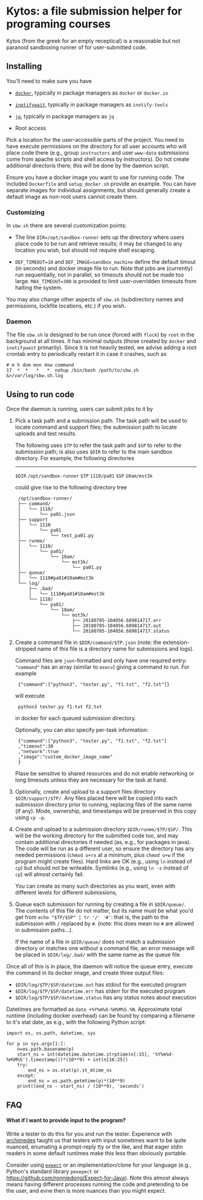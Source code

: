 # Kytos: a file submission helper for programing courses

Kytos (from the greek for an empty receptical) is a reasonable but not
paranoid sandboxing runner of for user-submitted code.

## Installing

You'll need to make sure you have

-   [`docker`](https://docker.io), typically in package managers as 
    `docker` or `docker.io`

-   [`inotifywait`](https://github.com/rvoicilas/inotify-tools), 
    typically in package managers as `inotify-tools`

-   [`jq`](https://stedolan.github.io/jq/), typically in package 
    managers as `jq`

-   Root access

Pick a location for the user-accessible parts of the project. You need
to have execute permissions on the directory for all user accounts who
will place code there (e.g., group `instructors` and user `www-data`
submissions come from apache scripts and shell access by instructors).
Do not create additional directoris there; this will be done by the
daemon script.

Ensure you have a docker image you want to use for running code. The
included `Dockerfile` and `setup_docker.sh` provide an example. You can
have separate images for individual assignments, but should generally 
create a default image as non-root users cannot create them.

### Customizing

In `sbw.sh` there are several customization points:

-   The line `DIR=/opt/sandbox-runner` sets up the directory where 
    users place code to be run and retrieve results; it may be changed 
    to any location you wish, but should not require shell escaping.

-   `DEF_TIMEOUT=10` and `DEF_IMAGE=sandbox_machine` define the default
    timout (in seconds) and docker image file to run. Note that jobs 
    are (currently) run sequentially, not in parallel, so timeouts 
    should not be made too large. `MAX_TIMEOUT=300` is provided to limit
    user-overridden timeouts from halting the system. 

You may also change other aspects of `sbw.sh` (subdirectory names and 
permissions, lockfile locations, etc.) if you wish.

### Daemon

The file `sbw.sh` is designed to be run once (forced with `flock`) by 
`root` in the background at all times. It has minimal outputs (those
created by `docker` and `inotifywait` primarily). Since it is not 
heavily tested, we advise adding a root crontab entry to periodically
restart it in case it crashes, such as

    # m h dom mon dow command
    17  *  *   *   *  nohup /bin/bash /path/to/sbw.sh &>/var/log/sbw.sh.log


## Using to run code

Once the daemon is running, users can submit jobs to it by

1. Pick a task path and a submission path. The task path will be used to
    locate command and support files; the submission path to locate
    uploads and test results.
    
    The following uses `$TP` to refer the task path and `$SP` to refer
    to the submission path; is also uses `$DIR` to refer to the main
    sandbox directory. For example, the following directories
    
     --------  -----------------------
      `$DIR`    `/opt/sandbox-runner`
      `$TP`     `1110/pa01`
      `$SP`     `10am/mst3k`
    
    could give rise to the following directory tree
    
        /opt/sandbox-runner/
        ├── command/
        │   └── 1110/
        │       └── pa01.json
        ├── support
        │   └── 1110
        │       └── pa01
        │           └── test_pa01.py
        ├── runme/
        │   └── 1110/
        │       └── pa01/
        │           └── 10am/
        │               └── mst3k/
        │                   └── pa01.py
        ├── queue/
        │   └── 1110#pa01#10am#mst3k
        └── log/
            ├── .bad/
            │   └── 1110#pa01#10am#mst3k
            └── 1110/
                └── pa01/
                    └── 10am/
                        └── mst3k/
                            ├── 20180705-104056.689814717.err
                            ├── 20180705-104056.689814717.out
                            └── 20180705-104056.689814717.status



1. Create a command file in `$DIR/command/$TP.json` (note: the 
    extension-stripped name of this file is a directory name for
    submissions and logs).
    
    
    Command files are `json`-formatted and only have one required entry:
    `"command"` has an array (similar to `execv`) giving a command to
    run. For example
    
        {"command":["python3", "tester.py", "f1.txt", "f2.txt"]}
    
    will execute 
        
        python3 tester.py f1.txt f2.txt
    
    in docker for each queued submission directory.
    
    Optionally, you can also specify per-task information:
    
        {"command":["python3", "tester.py", "f1.txt", "f2.txt"]
        ,"timeout":30
        ,"network":true
        ,"image":"custom_docker_image_name"
        }
    
    Plase be sensitive to shared resources and do not enable networking
    or long timeouts unless they are necessary for the task at hand.

1. Optionally, create and upload to a support files directory 
    `$DIR/support/$TP/`. Any files placed here will be copied into each
    submission directory prior to running, replacing files of the same
    name (if any). Mode, ownership, and timestamps will be preserved
    in this copy using `cp -p`.

1. Create and upload to a submission directory `$DIR/runme/$TP/$SP/`.
    This will be the working directory for the submitted code too,
    and may contain additional directories if needed (as, e.g., for
    packages in java). The code will be run as a different user, so
    ensure the directory has any needed permissions (`chmod o+rx` at a
    minimum, plus `chmod o+w` if the program might create files).
    Hard links are OK (e.g., using `ln` instead of `cp`) but should not
    be writeable. Symlinks (e.g., using `ln -s` instead of `cp`) will
    almost certainly fail.
    
    You can create as many such directories as you want, even with
    different levels for different submissions,

1. Queue each submission for running by creating a file in
    `$DIR/queue/`. The contents of this file do not matter, but its
    name must be what you'd get from `echo "$TP/$SP" | tr '/' '#'`:
    that is, the path to the submission with `/` replaced by `#`.
    (note: this does mean no `#` are allowed in submission paths...).
    
    If the name of a file in `$DIR/queue/` does not match a submission
    directory or matches one without a command file, an error message
    will be placed in `$DIR/log/.bad/` with the same name as the queue
    file.

Once all of this is in place, the daemon will notice the queue entry,
execute the command in its docker image, and create three output files:

- `$DIR/log/$TP/$SP/datetime.out` has stdout for the executed program
- `$DIR/log/$TP/$SP/datetime.err` has stderr for the executed program
- `$DIR/log/$TP/$SP/datetime.status` has any status notes about execution

Datetimes are formatted as `date +%Y%m%d-%H%M%S.%N`. Approximate total
runtime (including docker overhead) can be found by comparing a filename
to it's stat date, as e.g., with the following Python script:


    import os, os.path, datetime, sys

    for p in sys.argv[1:]:
        n=os.path.basename(p)
        start_ns = int(datetime.datetime.strptime(n[:15], '%Y%m%d-%H%M%S').timestamp())*(10**9) + int(n[16:25])
        try:
            end_ns = os.stat(p).st_mtime_ns
        except:
            end_ns = os.path.getmtime(p)*(10**9)
        print((end_ns - start_ns) / (10**9), 'seconds')

## FAQ

#### What if I want to provide input to the program?

Write a tester to do this for you and run the tester.  Experience with 
[archimedes](https://github.com/tychonievich/archimedes) taught us that
testers with input sometimes want to be quite nuanced, enumating a 
prompt-reply tty or the like, and that eager stdin readers in some
default runtimes make this less than obviously portable.

Consider using [`expect`](https://www.nist.gov/services-resources/software/expect)
or an implementation/clone  for your language (e.g., Python's 
standard library `pexepect` or
<https://github.com/ronniedong/Expect-for-Java>). Note this almost
always means having different processes running the code and pretending
to be the user, and evne then is more nuances than you might expect.

